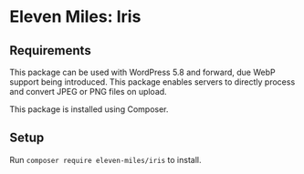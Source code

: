 # Eleven Miles: Iris

## Requirements

This package can be used with WordPress 5.8 and forward, due WebP support being introduced. This package enables servers to directly process and convert JPEG or PNG files on upload.

This package is installed using Composer.

## Setup

Run `composer require eleven-miles/iris` to install.
